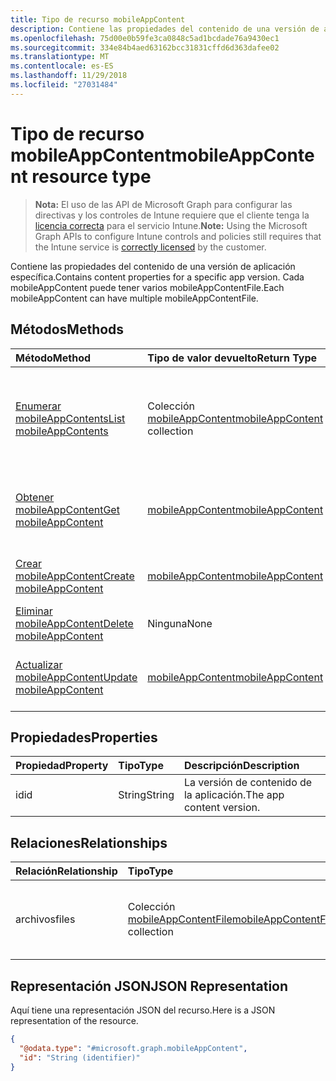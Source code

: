 ```yaml
---
title: Tipo de recurso mobileAppContent
description: Contiene las propiedades del contenido de una versión de aplicación específica. Cada mobileAppContent puede tener varios mobileAppContentFile.
ms.openlocfilehash: 75d00e0b59fe3ca0848c5ad1bcdade76a9430ec1
ms.sourcegitcommit: 334e84b4aed63162bcc31831cffd6d363dafee02
ms.translationtype: MT
ms.contentlocale: es-ES
ms.lasthandoff: 11/29/2018
ms.locfileid: "27031484"
---
```

# <a name="mobileappcontent-resource-type"></a><span data-ttu-id="92a74-104">Tipo de recurso mobileAppContent</span><span class="sxs-lookup"><span data-stu-id="92a74-104">mobileAppContent resource type</span></span>

> <span data-ttu-id="92a74-105">**Nota:** El uso de las API de Microsoft Graph para configurar las directivas y los controles de Intune requiere que el cliente tenga la [licencia correcta](https://go.microsoft.com/fwlink/?linkid=839381) para el servicio Intune.</span><span class="sxs-lookup"><span data-stu-id="92a74-105">**Note:** Using the Microsoft Graph APIs to configure Intune controls and policies still requires that the Intune service is [correctly licensed](https://go.microsoft.com/fwlink/?linkid=839381) by the customer.</span></span>

<span data-ttu-id="92a74-106">Contiene las propiedades del contenido de una versión de aplicación específica.</span><span class="sxs-lookup"><span data-stu-id="92a74-106">Contains content properties for a specific app version.</span></span> <span data-ttu-id="92a74-107">Cada mobileAppContent puede tener varios mobileAppContentFile.</span><span class="sxs-lookup"><span data-stu-id="92a74-107">Each mobileAppContent can have multiple mobileAppContentFile.</span></span>
## <a name="methods"></a><span data-ttu-id="92a74-108">Métodos</span><span class="sxs-lookup"><span data-stu-id="92a74-108">Methods</span></span>
|<span data-ttu-id="92a74-109">Método</span><span class="sxs-lookup"><span data-stu-id="92a74-109">Method</span></span>|<span data-ttu-id="92a74-110">Tipo de valor devuelto</span><span class="sxs-lookup"><span data-stu-id="92a74-110">Return Type</span></span>|<span data-ttu-id="92a74-111">Descripción</span><span class="sxs-lookup"><span data-stu-id="92a74-111">Description</span></span>|
|:---|:---|:---|
|[<span data-ttu-id="92a74-112">Enumerar mobileAppContents</span><span class="sxs-lookup"><span data-stu-id="92a74-112">List mobileAppContents</span></span>](../api/intune-apps-mobileappcontent-list.md)|<span data-ttu-id="92a74-113">Colección [mobileAppContent](../resources/intune-apps-mobileappcontent.md)</span><span class="sxs-lookup"><span data-stu-id="92a74-113">[mobileAppContent](../resources/intune-apps-mobileappcontent.md) collection</span></span>|<span data-ttu-id="92a74-114">Enumere las propiedades y las relaciones de los objetos [mobileAppContent](../resources/intune-apps-mobileappcontent.md).</span><span class="sxs-lookup"><span data-stu-id="92a74-114">List properties and relationships of the [mobileAppContent](../resources/intune-apps-mobileappcontent.md) objects.</span></span>|
|[<span data-ttu-id="92a74-115">Obtener mobileAppContent</span><span class="sxs-lookup"><span data-stu-id="92a74-115">Get mobileAppContent</span></span>](../api/intune-apps-mobileappcontent-get.md)|[<span data-ttu-id="92a74-116">mobileAppContent</span><span class="sxs-lookup"><span data-stu-id="92a74-116">mobileAppContent</span></span>](../resources/intune-apps-mobileappcontent.md)|<span data-ttu-id="92a74-117">Lea las propiedades y las relaciones del objeto [mobileAppContent](../resources/intune-apps-mobileappcontent.md).</span><span class="sxs-lookup"><span data-stu-id="92a74-117">Read properties and relationships of the [mobileAppContent](../resources/intune-apps-mobileappcontent.md) object.</span></span>|
|[<span data-ttu-id="92a74-118">Crear mobileAppContent</span><span class="sxs-lookup"><span data-stu-id="92a74-118">Create mobileAppContent</span></span>](../api/intune-apps-mobileappcontent-create.md)|[<span data-ttu-id="92a74-119">mobileAppContent</span><span class="sxs-lookup"><span data-stu-id="92a74-119">mobileAppContent</span></span>](../resources/intune-apps-mobileappcontent.md)|<span data-ttu-id="92a74-120">Cree un objeto [mobileAppContent](../resources/intune-apps-mobileappcontent.md).</span><span class="sxs-lookup"><span data-stu-id="92a74-120">Create a new [mobileAppContent](../resources/intune-apps-mobileappcontent.md) object.</span></span>|
|[<span data-ttu-id="92a74-121">Eliminar mobileAppContent</span><span class="sxs-lookup"><span data-stu-id="92a74-121">Delete mobileAppContent</span></span>](../api/intune-apps-mobileappcontent-delete.md)|<span data-ttu-id="92a74-122">Ninguna</span><span class="sxs-lookup"><span data-stu-id="92a74-122">None</span></span>|<span data-ttu-id="92a74-123">Elimina un [mobileAppContent](../resources/intune-apps-mobileappcontent.md)</span><span class="sxs-lookup"><span data-stu-id="92a74-123">Deletes a [mobileAppContent](../resources/intune-apps-mobileappcontent.md).</span></span>|
|[<span data-ttu-id="92a74-124">Actualizar mobileAppContent</span><span class="sxs-lookup"><span data-stu-id="92a74-124">Update mobileAppContent</span></span>](../api/intune-apps-mobileappcontent-update.md)|[<span data-ttu-id="92a74-125">mobileAppContent</span><span class="sxs-lookup"><span data-stu-id="92a74-125">mobileAppContent</span></span>](../resources/intune-apps-mobileappcontent.md)|<span data-ttu-id="92a74-126">Actualice las propiedades de un objeto [mobileAppContent](../resources/intune-apps-mobileappcontent.md).</span><span class="sxs-lookup"><span data-stu-id="92a74-126">Update the properties of a [mobileAppContent](../resources/intune-apps-mobileappcontent.md) object.</span></span>|

## <a name="properties"></a><span data-ttu-id="92a74-127">Propiedades</span><span class="sxs-lookup"><span data-stu-id="92a74-127">Properties</span></span>
|<span data-ttu-id="92a74-128">Propiedad</span><span class="sxs-lookup"><span data-stu-id="92a74-128">Property</span></span>|<span data-ttu-id="92a74-129">Tipo</span><span class="sxs-lookup"><span data-stu-id="92a74-129">Type</span></span>|<span data-ttu-id="92a74-130">Descripción</span><span class="sxs-lookup"><span data-stu-id="92a74-130">Description</span></span>|
|:---|:---|:---|
|<span data-ttu-id="92a74-131">id</span><span class="sxs-lookup"><span data-stu-id="92a74-131">id</span></span>|<span data-ttu-id="92a74-132">String</span><span class="sxs-lookup"><span data-stu-id="92a74-132">String</span></span>|<span data-ttu-id="92a74-133">La versión de contenido de la aplicación.</span><span class="sxs-lookup"><span data-stu-id="92a74-133">The app content version.</span></span>|

## <a name="relationships"></a><span data-ttu-id="92a74-134">Relaciones</span><span class="sxs-lookup"><span data-stu-id="92a74-134">Relationships</span></span>
|<span data-ttu-id="92a74-135">Relación</span><span class="sxs-lookup"><span data-stu-id="92a74-135">Relationship</span></span>|<span data-ttu-id="92a74-136">Tipo</span><span class="sxs-lookup"><span data-stu-id="92a74-136">Type</span></span>|<span data-ttu-id="92a74-137">Descripción</span><span class="sxs-lookup"><span data-stu-id="92a74-137">Description</span></span>|
|:---|:---|:---|
|<span data-ttu-id="92a74-138">archivos</span><span class="sxs-lookup"><span data-stu-id="92a74-138">files</span></span>|<span data-ttu-id="92a74-139">Colección [mobileAppContentFile](../resources/intune-apps-mobileappcontentfile.md)</span><span class="sxs-lookup"><span data-stu-id="92a74-139">[mobileAppContentFile](../resources/intune-apps-mobileappcontentfile.md) collection</span></span>|<span data-ttu-id="92a74-140">La lista de archivos de esta versión de contenido de la aplicación.</span><span class="sxs-lookup"><span data-stu-id="92a74-140">The list of files for this app content version.</span></span>|

## <a name="json-representation"></a><span data-ttu-id="92a74-141">Representación JSON</span><span class="sxs-lookup"><span data-stu-id="92a74-141">JSON Representation</span></span>
<span data-ttu-id="92a74-142">Aquí tiene una representación JSON del recurso.</span><span class="sxs-lookup"><span data-stu-id="92a74-142">Here is a JSON representation of the resource.</span></span>
<!-- {
  "blockType": "resource",
  "keyProperty": "id",
  "@odata.type": "microsoft.graph.mobileAppContent"
}
-->
``` json
{
  "@odata.type": "#microsoft.graph.mobileAppContent",
  "id": "String (identifier)"
}
```




